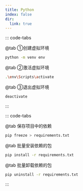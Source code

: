 ```yaml
---
title: Python
index: false
dir:
  link: true
---
```


::: code-tabs

@tab ①创建虚拟环境

```bash
python -m venv env
```

@tab ②激活虚拟环境

```bash
.\env\Scripts\activate
```

@tab ③退出虚拟环境

```bash
deactivate
```
:::


::: code-tabs

@tab 保存项目中的依赖

```bash
pip freeze > requirements.txt
```

@tab 批量安装依赖的包

```bash
pip install -r requirements.txt
```

@tab 批量卸载依赖的包

```bash
pip uninstall -r requirements.txt
```
:::